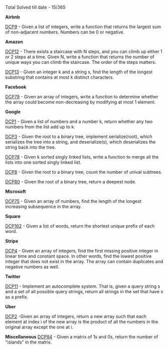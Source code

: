 <p style="align: center;">Total Solved till date - 15/365</p>

**Airbnb**

[DCP9](src/com/piyush/dcp/airbnb/DCP9.java) - Given a list of integers, write a function that returns the largest sum of non-adjacent numbers. Numbers can be 0 or negative.

**Amazon**

[DCP12](src/com/piyush/dcp/amazon/DCP12.java) - There exists a staircase with N steps, and you can climb up either 1 or 2 steps at a time. Given N, write a function that returns the number of unique ways you can climb the staircase. The order of the steps matters. 

[DCP13](src/com/piyush/dcp/amazon/DCP13.java) - Given an integer k and a string s, find the length of the longest substring that contains at most k distinct characters.

**Facebook**

[DCP79](src/com/piyush/dcp/facebook/DCP79.java) - Given an array of integers, write a function to determine whether the array could become non-decreasing by modifying at most 1 element.

**Google**

[DCP1](src/com/piyush/dcp/google/DCP1.java) - Given a list of numbers and a number k, return whether any two numbers from the list add up to k.

[DCP3](src/com/piyush/dcp/google/DCP3.java) - Given the root to a binary tree, implement serialize(root), which serializes the tree into a string, and deserialize(s), which deserializes the string back into the tree.

[DCP78](src/com/piyush/dcp/google/DCP78.java) - Given k sorted singly linked lists, write a function to merge all the lists into one sorted singly linked list.

[DCP8](src/com/piyush/dcp/google/DCP8.java) - Given the root to a binary tree, count the number of unival subtrees.

[DCP80](src/com/piyush/dcp/google/DCP80.java) - Given the root of a binary tree, return a deepest node.

**Microsoft** 

[DCP75](src/com/piyush/dcp/microsoft/DCP75.java) - Given an array of numbers, find the length of the longest increasing subsequence in the array.

**Square**

[DCP162](src/com/piyush/dcp/square/DCP162.java) - Given a list of words, return the shortest unique prefix of each word.

**Stripe**

[DCP4](src/com/piyush/dcp/stripe/DCP4.java) - Given an array of integers, find the first missing positive integer in linear time and constant space. In other words, find the lowest positive integer that does not exist in the array. The array can contain duplicates and negative numbers as well.

**Twitter**

[DCP11](src/com/piyush/dcp/twitter/DCP11.java) - Implement an autocomplete system. That is, given a query string s and a set of all possible query strings, return all strings in the set that have s as a prefix.

**Uber**

[DCP2](src/com/piyush/dcp/uber/DCP2.java) -Given an array of integers, return a new array such that each element at index i of the new array is the product of all the numbers in the original array except the one at i. 

**Miscellaneous**
[DCP84](src/com/piyush/dcp/miscellaneous/DCP84.java) - Given a matrix of 1s and 0s, return the number of "islands" in the matrix.

